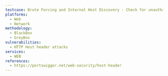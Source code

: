 ```yaml
---
testcase: Brute Forcing and Internal Host Discovery - Check for unauthorized access by manually or programmatically sending requests with different Host headers in rapid succession (e.g., using Burp Intruder) to brute force internal or hidden hosts. Web (HTTP/HTTPS) service
platforms: 
  - Web
  - Network
methodology: 
  - BlackBox
  - GreyBox
vulnerabilities:
  - HTTP Host header attacks
services:
  - WEB
references:
  - https://portswigger.net/web-security/host-header
---
```

